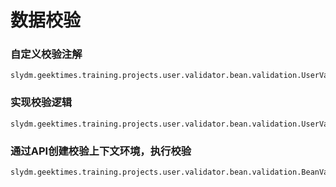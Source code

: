 # 数据校验

### 自定义校验注解

    slydm.geektimes.training.projects.user.validator.bean.validation.UserValid

### 实现校验逻辑

    slydm.geektimes.training.projects.user.validator.bean.validation.UserValidAnnotationValidator

### 通过API创建校验上下文环境，执行校验

    slydm.geektimes.training.projects.user.validator.bean.validation.BeanValidationDemo